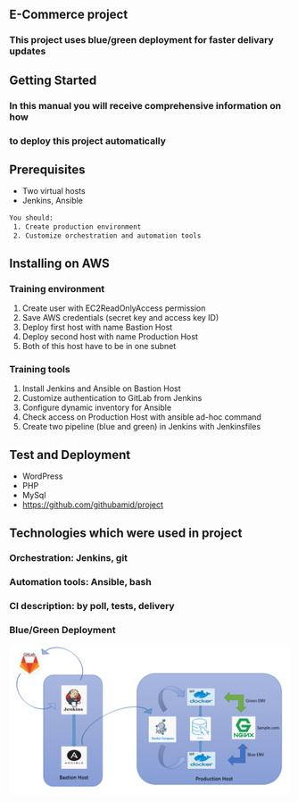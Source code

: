 ## E-Commerce project
### This project uses blue/green deployment for faster delivary updates
## Getting Started
### In this manual you will receive comprehensive information on how 
### to deploy this project automatically
## Prerequisites
* Two virtual hosts
* Jenkins, Ansible
```
You should:
 1. Create production environment
 2. Customize orchestration and automation tools
```
## Installing on AWS
### Training environment
 1. Create user with EC2ReadOnlyAccess permission
 2. Save AWS credentials (secret key and access key ID) 
 3. Deploy first host with name Bastion Host  
 4. Deploy second host with name Production Host
 5. Both of this host have to be in one subnet
### Training tools
 1. Install Jenkins and Ansible on Bastion Host
 2. Customize authentication to GitLab from Jenkins 
 2. Configure dynamic inventory for Ansible
 3. Check access on Production Host with ansible ad-hoc command
 4. Create two pipeline (blue and green) in Jenkins with Jenkinsfiles
## Test and Deployment
   - WordPress
   - PHP
   - MySql
   - https://github.com/githubamid/project
## Technologies which were used in project
### Orchestration: Jenkins, git
### Automation tools: Ansible, bash
### CI description: by poll, tests, delivery
### Blue/Green Deployment
<img src="image/scheme.png" weith="10" hight="10">
